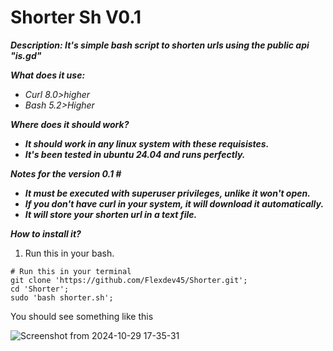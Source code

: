 # Shorter Sh V0.1
***Description: It's simple bash script to shorten urls using the public api "is.gd"***

***What does it use:***
* *Curl 8.0>higher*
* *Bash 5.2>Higher*

***Where does it should work?***
* ***It should work in any linux system with these requisistes.***
* ***It's been tested in ubuntu 24.04 and runs perfectly.***

***Notes for the version 0.1 #***
* ***It must be executed with superuser privileges, unlike it won't open.***
* ***If you don't have curl in your system, it will download it automatically.***
* ***It will store your shorten url in a text file.***

***How to install it?***
1. Run this in your bash.
```
# Run this in your terminal
git clone 'https://github.com/Flexdev45/Shorter.git';
cd 'Shorter';
sudo 'bash shorter.sh';
```

You should see something like this

![Screenshot from 2024-10-29 17-35-31](https://github.com/user-attachments/assets/90390cdb-d897-4e75-bec2-f75c0fb84c28)
